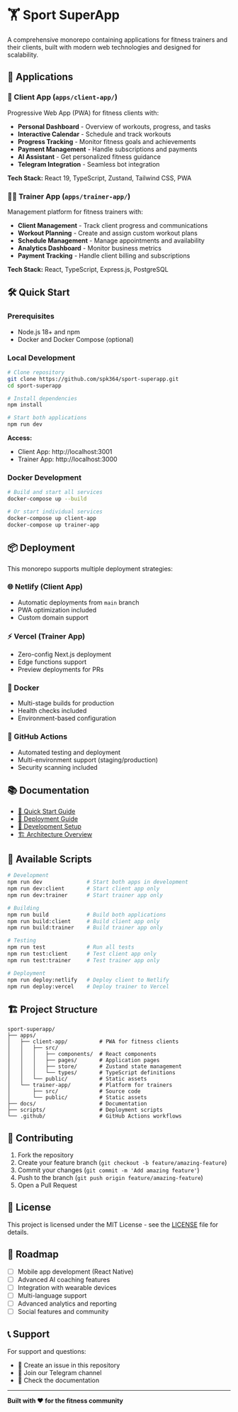 # 🏋️ Sport SuperApp

A comprehensive monorepo containing applications for fitness trainers and their clients, built with modern web technologies and designed for scalability.

## 🚀 Applications

### 📱 Client App (`apps/client-app/`)
Progressive Web App (PWA) for fitness clients with:
- **Personal Dashboard** - Overview of workouts, progress, and tasks
- **Interactive Calendar** - Schedule and track workouts
- **Progress Tracking** - Monitor fitness goals and achievements  
- **Payment Management** - Handle subscriptions and payments
- **AI Assistant** - Get personalized fitness guidance
- **Telegram Integration** - Seamless bot integration

**Tech Stack:** React 19, TypeScript, Zustand, Tailwind CSS, PWA

### 👨‍💼 Trainer App (`apps/trainer-app/`)
Management platform for fitness trainers with:
- **Client Management** - Track client progress and communications
- **Workout Planning** - Create and assign custom workout plans
- **Schedule Management** - Manage appointments and availability
- **Analytics Dashboard** - Monitor business metrics
- **Payment Tracking** - Handle client billing and subscriptions

**Tech Stack:** React, TypeScript, Express.js, PostgreSQL

## 🛠️ Quick Start

### Prerequisites
- Node.js 18+ and npm
- Docker and Docker Compose (optional)

### Local Development

```bash
# Clone repository
git clone https://github.com/spk364/sport-superapp.git
cd sport-superapp

# Install dependencies
npm install

# Start both applications
npm run dev
```

**Access:**
- Client App: http://localhost:3001
- Trainer App: http://localhost:3000

### Docker Development

```bash
# Build and start all services
docker-compose up --build

# Or start individual services
docker-compose up client-app
docker-compose up trainer-app
```

## 📦 Deployment

This monorepo supports multiple deployment strategies:

### 🌐 Netlify (Client App)
- Automatic deployments from `main` branch
- PWA optimization included
- Custom domain support

### ⚡ Vercel (Trainer App)  
- Zero-config Next.js deployment
- Edge functions support
- Preview deployments for PRs

### 🐳 Docker
- Multi-stage builds for production
- Health checks included
- Environment-based configuration

### 🔄 GitHub Actions
- Automated testing and deployment
- Multi-environment support (staging/production)
- Security scanning included

## 📚 Documentation

- [📖 Quick Start Guide](./QUICKSTART.md)
- [🚀 Deployment Guide](./DEPLOY.md)
- [🔧 Development Setup](./docs/development.md)
- [🏗️ Architecture Overview](./docs/architecture.md)

## 🧪 Available Scripts

```bash
# Development
npm run dev              # Start both apps in development
npm run dev:client       # Start client app only
npm run dev:trainer      # Start trainer app only

# Building
npm run build            # Build both applications
npm run build:client     # Build client app only
npm run build:trainer    # Build trainer app only

# Testing
npm run test             # Run all tests
npm run test:client      # Test client app only
npm run test:trainer     # Test trainer app only

# Deployment
npm run deploy:netlify   # Deploy client to Netlify
npm run deploy:vercel    # Deploy trainer to Vercel
```

## 🏗️ Project Structure

```
sport-superapp/
├── apps/
│   ├── client-app/          # PWA for fitness clients
│   │   ├── src/
│   │   │   ├── components/  # React components
│   │   │   ├── pages/       # Application pages
│   │   │   ├── store/       # Zustand state management
│   │   │   └── types/       # TypeScript definitions
│   │   └── public/          # Static assets
│   └── trainer-app/         # Platform for trainers
│       ├── src/             # Source code
│       └── public/          # Static assets
├── docs/                    # Documentation
├── scripts/                 # Deployment scripts
└── .github/                 # GitHub Actions workflows
```

## 🤝 Contributing

1. Fork the repository
2. Create your feature branch (`git checkout -b feature/amazing-feature`)
3. Commit your changes (`git commit -m 'Add amazing feature'`)
4. Push to the branch (`git push origin feature/amazing-feature`)
5. Open a Pull Request

## 📄 License

This project is licensed under the MIT License - see the [LICENSE](LICENSE) file for details.

## 🎯 Roadmap

- [ ] Mobile app development (React Native)
- [ ] Advanced AI coaching features
- [ ] Integration with wearable devices
- [ ] Multi-language support
- [ ] Advanced analytics and reporting
- [ ] Social features and community

## 📞 Support

For support and questions:
- 📧 Create an issue in this repository
- 💬 Join our Telegram channel
- 📖 Check the documentation

---

**Built with ❤️ for the fitness community**
